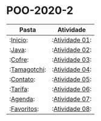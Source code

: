 # POO-2020-2

Pasta | Atividade
------|-----------
:[Inicio](/Projeto%2001%20Inicio/): | :[Atividade 01](/Projeto%2001%20Inicio/):
:[Java](/Projeto%2001%20Inicio/): | :[Atividade 02](/Projeto%2002%20Java/):
:[Cofre](/Projeto%2001%20Inicio/): | :[Atividade 03](/Projeto%2003%20Cofre/Pencil.java):
:[Tamagotchi](/Projeto%2001%20Inicio/): | :[Atividade 04](/Projeto%2004%20Tamagotchi/Tamagotchi.java):
:[Contato](/Projeto%2001%20Inicio/): | :[Atividade 05](/Projeto%2005%20Contato/JunkFood.java):
:[Tarifa](/Projeto%2001%20Inicio/): | :[Atividade 06](/Projeto%2006%20Tarifa/Topic.java):
:[Agenda](/Projeto%2001%20Inicio/): | :[Atividade 07](/Projeto%2007%20Agenda/Agenda.java):
:[Favoritos](/Projeto%2001%20Inicio/): | :[Atividade 08](/Projeto%2008%20Favoritos/Agenda.java):
